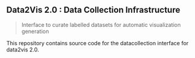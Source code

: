 ## Data2Vis 2.0 : Data Collection Infrastructure

> Interface to curate labelled datasets for automatic visualization generation

This repository contains source code for the datacollection interface for data2vis 2.0.